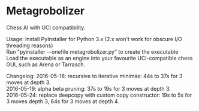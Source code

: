 # Metagrobolizer
Chess AI with UCI compatibility.

Usage:
Install PyInstaller for Python 3.x (2.x won't work for obscure I/O threading reasons)  
Run "pyinstaller --onefile metagrobolizer.py" to create the executable  
Load the executable as an engine into your favourite UCI-compatible chess GUI, such as Arena or Tarrasch.

Changelog:
2016-05-18: recursive to iterative minimax: 44s to 37s for 3 moves at depth 3.  
2016-05-19: alpha beta pruning: 37s to 19s for 3 moves at depth 3.  
2016-05-24: replace deepcopy with custom copy constructor: 19s to 5s for 3 moves depth 3, 64s for 3 moves at depth 4.